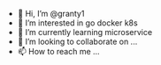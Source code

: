 - 👋 Hi, I’m @granty1
- 👀 I’m interested in go docker k8s
- 🌱 I’m currently learning microservice
- 💞️ I’m looking to collaborate on ...
- 📫 How to reach me ...

<!---
granty1/granty1 is a ✨ special ✨ repository because its `README.md` (this file) appears on your GitHub profile.
You can click the Preview link to take a look at your changes.
--->
